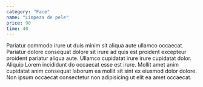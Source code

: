 ```yaml
---
category: "Face"
name: "Limpeza de pele"
price: 90
time: 40
---
```


Pariatur commodo irure ut duis minim sit aliqua aute ullamco occaecat. Pariatur dolore consequat dolore sit irure ad quis est proident excepteur proident pariatur aliqua aute. Ullamco cupidatat irure irure cupidatat dolor. Aliquip Lorem incididunt do occaecat esse est irure. Mollit amet anim cupidatat anim consequat laborum ea mollit sit sint ex eiusmod dolor dolore. Non ipsum occaecat consectetur non adipisicing ut elit ea amet occaecat.